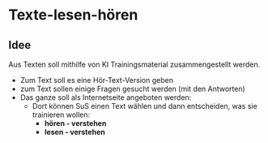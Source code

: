 # Texte-lesen-hören

## Idee

Aus Texten soll mithilfe von KI Trainingsmaterial zusammengestellt werden.

- Zum Text soll es eine Hör-Text-Version geben
- zum Text sollen einige Fragen gesucht werden (mit den Antworten)
- Das ganze soll als Internetseite angeboten werden:
  - Dort können SuS einen Text wählen und dann entscheiden, was sie trainieren wollen:
    - **hören - verstehen** 
    - **lesen - verstehen**

      